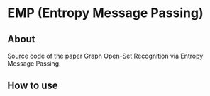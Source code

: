 # EMP (Entropy Message Passing)
## About
Source code of the paper  Graph Open-Set Recognition via Entropy Message Passing. 
## How to use
